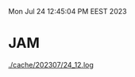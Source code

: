 Mon Jul 24 12:45:04 PM EEST 2023
# JAM
<a href='./cache/202307/24_12.log'>./cache/202307/24_12.log</a>
